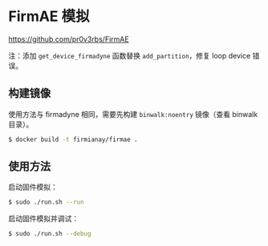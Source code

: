 # FirmAE 模拟

https://github.com/pr0v3rbs/FirmAE

注：添加 `get_device_firmadyne` 函数替换 `add_partition`，修复 loop device 错误。

## 构建镜像

使用方法与 firmadyne 相同，需要先构建 `binwalk:noentry` 镜像（查看 binwalk 目录）。

```sh
$ docker build -t firmianay/firmae .
```

## 使用方法

启动固件模拟：

```sh
$ sudo ./run.sh --run
```

启动固件模拟并调试：

```sh
$ sudo ./run.sh --debug
```
